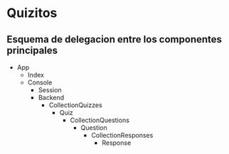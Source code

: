 # Quizitos

## Esquema de delegacion entre los componentes principales

* App
    * Index
    * Console
        * Session
        * Backend
            * CollectionQuizzes
                * Quiz
                    * CollectionQuestions
                        * Question
                            * CollectionResponses
                                * Response